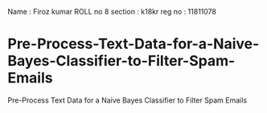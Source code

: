 Name : Firoz kumar
ROLL no  8
section : k18kr
reg no : 11811078

# Pre-Process-Text-Data-for-a-Naive-Bayes-Classifier-to-Filter-Spam-Emails
Pre-Process Text Data for a Naive Bayes Classifier to Filter Spam Emails
